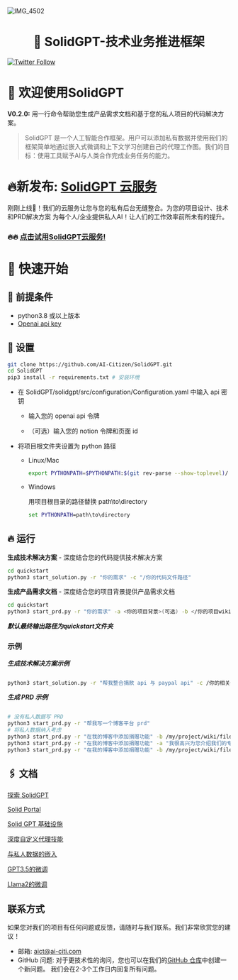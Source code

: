 ![IMG_4502](https://github.com/AI-Citizen/SolidGPT/assets/39673228/347a6be2-93d6-42e9-99e2-f8b7b1ea96de)
<h1 align="center">🧱 SolidGPT-技术业务推进框架</h1>

[![Twitter Follow](https://img.shields.io/twitter/follow/SolidGPT?style=social)](https://twitter.com/SolidGPT)

# 🚀 欢迎使用SolidGPT
**V0.2.0:** 用一行命令帮助您生成产品需求文档和基于您的私人项目的代码解决方案。

>SolidGPT 是一个人工智能合作框架。用户可以添加私有数据并使用我们的框架简单地通过嵌入式微调和上下文学习创建自己的代理工作图。我们的目标：使用工具赋予AI与人类合作完成业务任务的能力。

# 🔥新发布: [SolidGPT 云服务](https://calm-flower-017281610.3.azurestaticapps.net/)
刚刚上线🚀！我们的云服务让您与您的私有后台无缝整合。为您的项目设计、技术和PRD解决方案
为每个人/企业提供私人AI！让人们的工作效率前所未有的提升。


### 🔥🔥 [点击试用SolidGPT云服务!](https://calm-flower-017281610.3.azurestaticapps.net/)

# 🏁 快速开始

## 🧱 **前提条件**

- python3.8 或以上版本
- [Openai api key](https://openai.com/blog/openai-api)

## 🔧 **设置**
```sh
git clone https://github.com/AI-Citizen/SolidGPT.git
cd SolidGPT 
pip3 install -r requirements.txt # 安装环境
```
- 在 SolidGPT/solidgpt/src/configuration/Configuration.yaml 中输入 api 密钥

    - 输入您的 openai api 令牌 

    - （可选）输入您的 notion 令牌和页面 id
- 将项目根文件夹设置为 python 路径
  - Linux/Mac
      ```sh
      export PYTHONPATH=$PYTHONPATH:$(git rev-parse --show-toplevel)/
      ```
  - Windows

      用项目根目录的路径替换 path\to\directory 
      ```cmd
      set PYTHONPATH=path\to\directory
      ```

## 🔥 **运行**

**生成技术解决方案** - 深度结合您的代码提供技术解决方案

```sh
cd quickstart
python3 start_solution.py -r "你的需求" -c "/你的代码文件路径"
```

**生成产品需求文档** - 深度结合您的项目背景提供产品需求文档

```sh
cd quickstart
python3 start_prd.py -r "你的需求" -a <你的项目背景>(可选) -b </你的项目wiki文件路径>(可选)
```

***默认最终输出路径为quickstart文件夹***

### 示例
***生成技术解决方案示例***
```sh

python3 start_solution.py -r "帮我整合捐款 api 与 paypal api" -c /你的相关代码文件路径
```
***生成 PRD 示例***
```sh

# 没有私人数据写 PRD
python3 start_prd.py -r "帮我写一个博客平台 prd"
# 将私人数据纳入考虑 
python3 start_prd.py -r "在我的博客中添加捐赠功能" -b /my/project/wiki/file/path.md
python3 start_prd.py -r "在我的博客中添加捐赠功能" -a "我很高兴为您介绍我们的专门的美股博客平台。此平台不仅允许用户注册和提交有见地的文章，还允许读者评论、分享他们的交易观点并了解最新的财经新闻。它经过深思熟虑的设计，旨在培育金融爱好者之间的强烈的思想和信息交流。"
python3 start_prd.py -r "在我的博客中添加捐赠功能" -b /my/project/wiki/file/path.md -a "我很高兴为您介绍我们的专门的美股博客平台。此平台不仅允许用户注册和提交有见地的文章，还允许读者评论、分享他们的交易观点并了解最新的财经新闻。它经过深思熟虑的设计，旨在培育金融爱好者之间的强烈的思想和信息交流。"
```
## 🖇️ 文档
[探索 SolidGPT](https://github.com/AI-Citizen/SolidGPT/blob/main/docs/READMEv1.md)

[Solid Portal](https://github.com/AI-Citizen/SolidGPT/blob/main/docs/solidportal.md)

[Solid GPT 基础设施](https://github.com/AI-Citizen/SolidGPT/blob/main/docs/infrastructure.md)

[深度自定义代理技能](https://github.com/AI-Citizen/SolidGPT/blob/main/docs/customagentskill.md)

[与私人数据的嵌入](https://github.com/AI-Citizen/SolidGPT/blob/main/docs/embeddingprivatedata.md)

[GPT3.5的微调](https://github.com/AI-Citizen/SolidGPT/blob/main/docs/gptfinetuning.md)

[Llama2的微调](https://github.com/AI-Citizen/SolidGPT/blob/main/docs/llama2finetuning.md)

## 联系方式
如果您对我们的项目有任何问题或反馈，请随时与我们联系。我们非常欣赏您的建议！
- 邮箱: aict@ai-citi.com
- GitHub 问题: 对于更技术性的询问，您也可以在我们的[GitHub 仓库](https://github.com/AI-Citizen/SolidGPT/issues)中创建一个新问题。
我们会在2-3个工作日内回复所有问题。